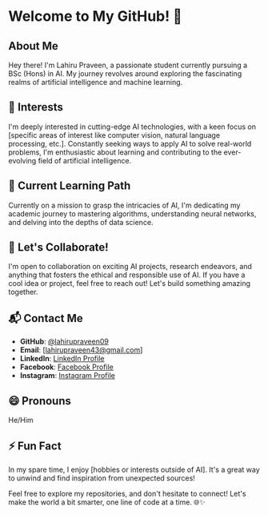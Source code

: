 # Welcome to My GitHub! 👋

## About Me

Hey there! I'm Lahiru Praveen, a passionate student currently pursuing a BSc (Hons) in AI. My journey revolves around exploring the fascinating realms of artificial intelligence and machine learning.

## 🚀 Interests

I'm deeply interested in cutting-edge AI technologies, with a keen focus on [specific areas of interest like computer vision, natural language processing, etc.]. Constantly seeking ways to apply AI to solve real-world problems, I'm enthusiastic about learning and contributing to the ever-evolving field of artificial intelligence.

## 🌱 Current Learning Path

Currently on a mission to grasp the intricacies of AI, I'm dedicating my academic journey to mastering algorithms, understanding neural networks, and delving into the depths of data science.

## 🔗 Let's Collaborate!

I'm open to collaboration on exciting AI projects, research endeavors, and anything that fosters the ethical and responsible use of AI. If you have a cool idea or project, feel free to reach out! Let's build something amazing together.

## 📬 Contact Me

- **GitHub**: [@lahirupraveen09](https://github.com/lahirupraveen09)
- **Email**: [lahirupraveen43@gmail.com]
- **LinkedIn**: [LinkedIn Profile](www.linkedin.com/in/lahiru-praveen-b93596224)
- **Facebook**: [Facebook Profile](https://www.facebook.com/lahiru.praveen.7?mibextid=ZbWKwL)
- **Instagram**: [Instagram Profile](https://www.instagram.com/lahir__/)

## 😄 Pronouns

He/Him

## ⚡ Fun Fact

In my spare time, I enjoy [hobbies or interests outside of AI]. It's a great way to unwind and find inspiration from unexpected sources!

Feel free to explore my repositories, and don't hesitate to connect! Let's make the world a bit smarter, one line of code at a time. 🌐✨


<!---
lahirupraveen09/lahirupraveen09 is a ✨ special ✨ repository because its `README.md` (this file) appears on your GitHub profile.
You can click the Preview link to take a look at your changes.
--->
